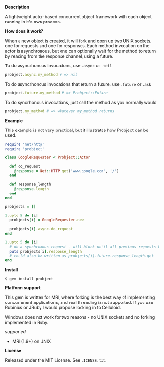 __Description__

A lightweight actor-based concurrent object framework with each object running in it's own process.

__How does it work?__

When a new object is created, it will fork and open up two UNIX sockets, one for requests and one for responses. Each method invocation on the actor is asynchronous, but one can optionally wait for the method to return by reading from the response channel, using a future.

To do asyncrhonous invocations, use `.async` or `.tell`
```ruby
probject.async.my_method # => nil
```

To do asyncrhonous invocations that return a future, use `.future` or `.ask`
```ruby
probject.future.my_method # => Probject::Future
```

To do syncrhonous invocations, just call the method as you normally would
```ruby
probject.my_method # => whatever my_method returns
```

__Example__

This example is not very practical, but it illustrates how Probject can be used.

```ruby
require 'net/http'
require 'probject'

class GoogleRequester < Probject::Actor

  def do_request
    @response = Net::HTTP.get('www.google.com', '/')
  end

  def response_length
    @response.length
  end
end

probjects = []

1.upto 5 do |i|
  probjects[i] = GoogleRequester.new

  probjects[i].async.do_request
end

1.upto 5 do |i|
  # do a synchronous request - will block until all previous requests have been handled
  puts probjects[i].response_length
  # could also be written as probjects[i].future.response_length.get
end
```

__Install__

    $ gem install probject

__Platform support__

This gem is written for MRI, where forking is the best way of implementing concurrenent applications, and real threading is not supported. If you use Rubinius or JRuby I would propose looking in to Celluloid.

Windows does not work for two reasons - no UNIX sockets and no forking implemented in Ruby.

_supported_

  * MRI (1.9+) on UNIX

__License__

Released under the MIT License. See `LICENSE.txt`.
